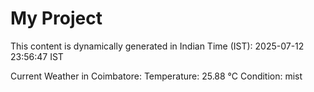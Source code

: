# My Project

This content is dynamically generated in Indian Time (IST): 2025-07-12 23:56:47 IST


Current Weather in Coimbatore:
Temperature: 25.88 °C
Condition: mist
